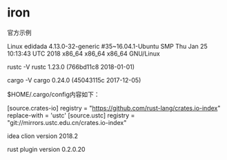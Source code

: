 # iron


官方示例


Linux edidada 4.13.0-32-generic #35~16.04.1-Ubuntu SMP Thu Jan 25 10:13:43 UTC 2018 x86_64 x86_64 x86_64 GNU/Linux


rustc -V
rustc 1.23.0 (766bd11c8 2018-01-01)

cargo -V
cargo 0.24.0 (45043115c 2017-12-05)


$HOME/.cargo/config内容如下：

[source.crates-io]
registry = "https://github.com/rust-lang/crates.io-index"
replace-with = 'ustc'
[source.ustc]
registry = "git://mirrors.ustc.edu.cn/crates.io-index"


idea clion version 2018.2

rust plugin version 0.2.0.20